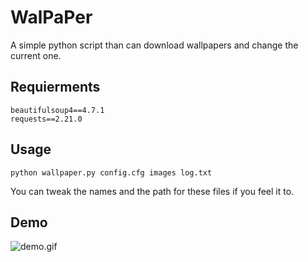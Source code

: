 # WalPaPer
A simple python script than can download wallpapers and change the current one.

## Requierments
```
beautifulsoup4==4.7.1
requests==2.21.0
```

## Usage
  ```python wallpaper.py config.cfg images log.txt```

You can tweak the names and the path for these files if you feel it to.


## Demo

![demo.gif](https://github.com/Bloodyline/WalPaPer/blob/master/demo.gif)
